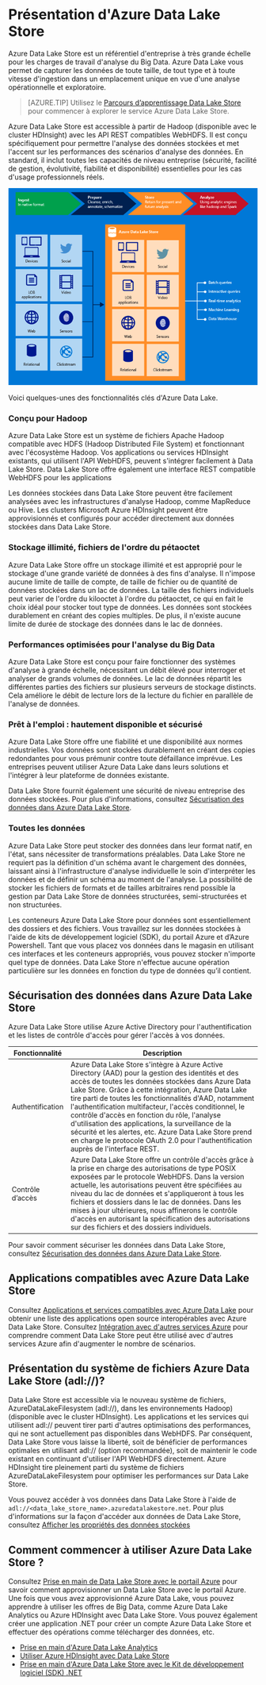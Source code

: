 <properties
   pageTitle="Présentation d'Azure Data Lake Store | Azure"
   description="Présentation d'Azure Data Lake Store et de la valeur qu'elle apporte par rapport à d'autres magasins de données"
   services="data-lake-store"
   documentationCenter=""
   authors="nitinme"
   manager="paulettm"
   editor="cgronlun"/>

<tags
   ms.service="data-lake-store"
   ms.devlang="na"
   ms.topic="get-started-article"
   ms.tgt_pltfrm="na"
   ms.workload="big-data"
   ms.date="01/22/2016"
   ms.author="nitinme"/>

# Présentation d'Azure Data Lake Store

Azure Data Lake Store est un référentiel d'entreprise à très grande échelle pour les charges de travail d'analyse du Big Data. Azure Data Lake vous permet de capturer les données de toute taille, de tout type et à toute vitesse d'ingestion dans un emplacement unique en vue d'une analyse opérationnelle et exploratoire.

> [AZURE.TIP] Utilisez le [Parcours d’apprentissage Data Lake Store](https://azure.microsoft.com/documentation/learning-paths/data-lake-store-self-guided-training/) pour commencer à explorer le service Azure Data Lake Store.

Azure Data Lake Store est accessible à partir de Hadoop (disponible avec le cluster HDInsight) avec les API REST compatibles WebHDFS. Il est conçu spécifiquement pour permettre l'analyse des données stockées et met l'accent sur les performances des scénarios d'analyse des données. En standard, il inclut toutes les capacités de niveau entreprise (sécurité, facilité de gestion, évolutivité, fiabilité et disponibilité) essentielles pour les cas d'usage professionnels réels.


![Azure Data Lake](./media/data-lake-store-overview/data-lake-store-concept.png)

Voici quelques-unes des fonctionnalités clés d'Azure Data Lake.

### Conçu pour Hadoop

Azure Data Lake Store est un système de fichiers Apache Hadoop compatible avec HDFS (Hadoop Distributed File System) et fonctionnant avec l'écosystème Hadoop. Vos applications ou services HDInsight existants, qui utilisent l'API WebHDFS, peuvent s'intégrer facilement à Data Lake Store. Data Lake Store offre également une interface REST compatible WebHDFS pour les applications

Les données stockées dans Data Lake Store peuvent être facilement analysées avec les infrastructures d'analyse Hadoop, comme MapReduce ou Hive. Les clusters Microsoft Azure HDInsight peuvent être approvisionnés et configurés pour accéder directement aux données stockées dans Data Lake Store.

### Stockage illimité, fichiers de l'ordre du pétaoctet

Azure Data Lake Store offre un stockage illimité et est approprié pour le stockage d'une grande variété de données à des fins d'analyse. Il n'impose aucune limite de taille de compte, de taille de fichier ou de quantité de données stockées dans un lac de données. La taille des fichiers individuels peut varier de l'ordre du kilooctet à l'ordre du pétaoctet, ce qui en fait le choix idéal pour stocker tout type de données. Les données sont stockées durablement en créant des copies multiples. De plus, il n'existe aucune limite de durée de stockage des données dans le lac de données.

### Performances optimisées pour l'analyse du Big Data

Azure Data Lake Store est conçu pour faire fonctionner des systèmes d'analyse à grande échelle, nécessitant un débit élevé pour interroger et analyser de grands volumes de données. Le lac de données répartit les différentes parties des fichiers sur plusieurs serveurs de stockage distincts. Cela améliore le débit de lecture lors de la lecture du fichier en parallèle de l'analyse de données.


### Prêt à l'emploi : hautement disponible et sécurisé

Azure Data Lake Store offre une fiabilité et une disponibilité aux normes industrielles. Vos données sont stockées durablement en créant des copies redondantes pour vous prémunir contre toute défaillance imprévue. Les entreprises peuvent utiliser Azure Data Lake dans leurs solutions et l'intégrer à leur plateforme de données existante.

Data Lake Store fournit également une sécurité de niveau entreprise des données stockées. Pour plus d'informations, consultez [Sécurisation des données dans Azure Data Lake Store](#DataLakeStoreSecurity).


### Toutes les données

Azure Data Lake Store peut stocker des données dans leur format natif, en l'état, sans nécessiter de transformations préalables. Data Lake Store ne requiert pas la définition d'un schéma avant le chargement des données, laissant ainsi à l'infrastructure d'analyse individuelle le soin d'interpréter les données et de définir un schéma au moment de l'analyse. La possibilité de stocker les fichiers de formats et de tailles arbitraires rend possible la gestion par Data Lake Store de données structurées, semi-structurées et non structurées.

Les conteneurs Azure Data Lake Store pour données sont essentiellement des dossiers et des fichiers. Vous travaillez sur les données stockées à l'aide de kits de développement logiciel (SDK), du portail Azure et d’Azure Powershell. Tant que vous placez vos données dans le magasin en utilisant ces interfaces et les conteneurs appropriés, vous pouvez stocker n'importe quel type de données. Data Lake Store n'effectue aucune opération particulière sur les données en fonction du type de données qu’il contient.


## <a name="DataLakeStoreSecurity"></a>Sécurisation des données dans Azure Data Lake Store

Azure Data Lake Store utilise Azure Active Directory pour l'authentification et les listes de contrôle d'accès pour gérer l'accès à vos données.

| Fonctionnalité | Description |
|-----------------------------------------|------------------------------------------|
| Authentification | Azure Data Lake Store s'intègre à Azure Active Directory (AAD) pour la gestion des identités et des accès de toutes les données stockées dans Azure Data Lake Store. Grâce à cette intégration, Azure Data Lake tire parti de toutes les fonctionnalités d'AAD, notamment l'authentification multifacteur, l'accès conditionnel, le contrôle d'accès en fonction du rôle, l'analyse d'utilisation des applications, la surveillance de la sécurité et les alertes, etc. Azure Data Lake Store prend en charge le protocole OAuth 2.0 pour l'authentification auprès de l'interface REST. |
| Contrôle d’accès | Azure Data Lake Store offre un contrôle d'accès grâce à la prise en charge des autorisations de type POSIX exposées par le protocole WebHDFS. Dans la version actuelle, les autorisations peuvent être spécifiées au niveau du lac de données et s'appliqueront à tous les fichiers et dossiers dans le lac de données. Dans les mises à jour ultérieures, nous affinerons le contrôle d'accès en autorisant la spécification des autorisations sur des fichiers et des dossiers individuels.|

Pour savoir comment sécuriser les données dans Data Lake Store, consultez [Sécurisation des données dans Azure Data Lake Store](data-lake-store-secure-data.md).

## Applications compatibles avec Azure Data Lake Store

Consultez [Applications et services compatibles avec Azure Data Lake](data-lake-store-compatible-oss-other-applications.md) pour obtenir une liste des applications open source interopérables avec Azure Data Lake Store. Consultez [Intégration avec d'autres services Azure](data-lake-store-integrate-with-other-services.md) pour comprendre comment Data Lake Store peut être utilisé avec d'autres services Azure afin d'augmenter le nombre de scénarios.

## Présentation du système de fichiers Azure Data Lake Store (adl://)?

Data Lake Store est accessible via le nouveau système de fichiers, AzureDataLakeFilesystem (adl://), dans les environnements Hadoop) (disponible avec le cluster HDInsight). Les applications et les services qui utilisent adl:// peuvent tirer parti d'autres optimisations des performances, qui ne sont actuellement pas disponibles dans WebHDFS. Par conséquent, Data Lake Store vous laisse la liberté, soit de bénéficier de performances optimales en utilisant adl:// (option recommandée), soit de maintenir le code existant en continuant d'utiliser l'API WebHDFS directement. Azure HDInsight tire pleinement parti du système de fichiers AzureDataLakeFilesystem pour optimiser les performances sur Data Lake Store.

Vous pouvez accéder à vos données dans Data Lake Store à l'aide de `adl://<data_lake_store_name>.azuredatalakestore.net`. Pour plus d'informations sur la façon d'accéder aux données de Data Lake Store, consultez [Afficher les propriétés des données stockées](data-lake-store-get-started-portal.md#properties)

## Comment commencer à utiliser Azure Data Lake Store ?

Consultez [Prise en main de Data Lake Store avec le portail Azure](data-lake-store-get-started-portal.md) pour savoir comment approvisionner un Data Lake Store avec le portail Azure. Une fois que vous avez approvisionné Azure Data Lake, vous pouvez apprendre à utiliser les offres de Big Data, comme Azure Data Lake Analytics ou Azure HDInsight avec Data Lake Store. Vous pouvez également créer une application .NET pour créer un compte Azure Data Lake Store et effectuer des opérations comme télécharger des données, etc.

- [Prise en main d'Azure Data Lake Analytics](../data-lake-analytics/data-lake-analytics-get-started-portal.md)
- [Utiliser Azure HDInsight avec Data Lake Store](data-lake-store-hdinsight-hadoop-use-portal.md)
- [Prise en main d'Azure Data Lake Store avec le Kit de développement logiciel (SDK) .NET](data-lake-store-get-started-net-sdk.md)

<!-----HONumber=AcomDC_0309_2016-->